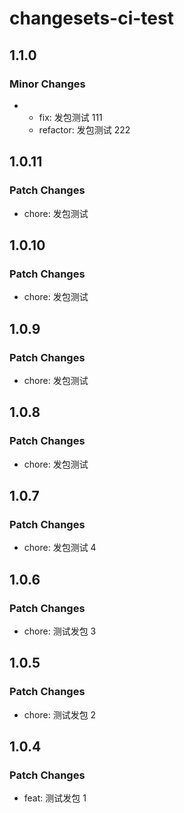# changesets-ci-test

## 1.1.0

### Minor Changes

- - fix: 发包测试 111
  - refactor: 发包测试 222

## 1.0.11

### Patch Changes

- chore: 发包测试

## 1.0.10

### Patch Changes

- chore: 发包测试

## 1.0.9

### Patch Changes

- chore: 发包测试

## 1.0.8

### Patch Changes

- chore: 发包测试

## 1.0.7

### Patch Changes

- chore: 发包测试 4

## 1.0.6

### Patch Changes

- chore: 测试发包 3

## 1.0.5

### Patch Changes

- chore: 测试发包 2

## 1.0.4

### Patch Changes

- feat: 测试发包 1
